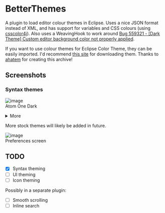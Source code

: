 # BetterThemes
A plugin to load editor colour themes in Eclipse. Uses a nice JSON format instead of XML, and has support for variables and CSS colours (using [csscolor4j](https://github.com/silentsoft/csscolor4j)).
Also uses a WeavingHook to work around [Bug 559321 - [Dark Theme] Custom editor background color not properly applied](https://bugs.eclipse.org/bugs/show_bug.cgi?id=559321).

If you want to use colour themes for Eclipse Color Theme, they can be easily imported. I'd recommend [this site](https://eclipse-color-themes.web.app/) for downloading them. Thanks to [ahatem](https://github.com/ahatem) for creating this archive!

## Screenshots

### Syntax themes

![image](https://user-images.githubusercontent.com/57493648/195991446-fcb5cea7-e9d7-42d6-a116-8754a744d217.png)
<br/>
Atom One Dark

<details>

<summary>More</summary>

![image](https://user-images.githubusercontent.com/57493648/195991477-f3f3364d-c4c3-49aa-8933-86017bf0b982.png)
<br/>
Visual Studio Dark+

![image](https://user-images.githubusercontent.com/57493648/195991498-80a58e57-f19b-4aca-a3e5-45670013445c.png)
<br/>
Solarized Dark

![image](https://user-images.githubusercontent.com/57493648/195991515-bffb129d-4ffa-4a47-b32d-8e269b8ab4d5.png)
<br/>
RainbowDrops

</details>

More stock themes will likely be added in future.

![image](https://user-images.githubusercontent.com/57493648/195991720-29d4f09b-3c36-4160-a046-2cb3cdb8143b.png)
<br/>
Preferences screen

## TODO
- [x] Syntax theming
- [ ] UI theming
- [ ] Icon theming

Possibly in a separate plugin:

- [ ] Smooth scrolling
- [ ] Inline search
